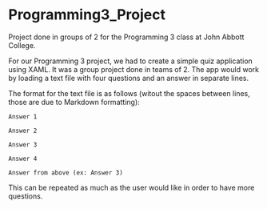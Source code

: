 # Programming3_Project

Project done in groups of 2 for the Programming 3 class at John Abbott College.

For our Programming 3 project, we had to create a simple quiz application using XAML. It was a group project done in teams of 2. The app would work by loading a text file with four questions and an answer in separate lines.

The format for the text file is as follows (witout the spaces between lines, those are due to Markdown formatting):

    Answer 1

    Answer 2

    Answer 3

    Answer 4

    Answer from above (ex: Answer 3)

This can be repeated as much as the user would like in order to have more questions.
